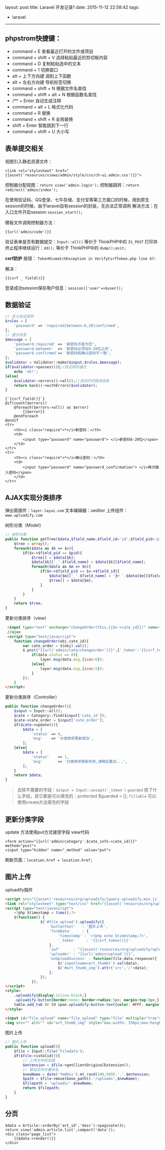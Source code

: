 layout: post
title: Laravel 开发记录1
date: 2015-11-12 22:58:42
tags:
- laravel
---
## phpstrom快捷键：
* command + E 				查看最近打开的文件或项目
* command + shift + V 		选择粘贴最近的剪切板内容
* command + D 				复制粘贴选中的文本
* command + 1 				切换窗口
* alt 	  + 上下方向键		调到上下函数
* alt 	  + 左右方向键 		导航标签切换
* command + shift + N 		根据文件名查找
* command + shift + alt + N 根据函数名查找
* /** 	  + Enter			自动生成注释
* command + alt   + L 		格式化代码
* command + R 				替换
* command + shift + R 		全局替换
* shift	  + Enter			智能跳到下一行
* command + shift + U 		大小写

## 表单提交相关
视图引入静态资源文件：
```
<link rel="stylesheet" href="{{asset('resources/views/admin/style/css/ch-ui.admin.css')}}">
```

控制器分配视图：`return view('admin.login');`
控制器跳转：`return redirect('admin/index');`

在使用验证码、QQ登录、七牛存储、支付宝等第三方接口的时候，用到原生session的时候，由于laravel自有session的封装，无办法正常调用
解决方法：在入口文件开启session 
`session_start();`

模板文件调用控制器方法：
```
{{url('admin/code')}}
```

验证表单是否有数据提交：`Input::all()` 等价于 ThinkPHP中的 `IS_POST`
打印并终止程序继续运行：`dd();` 			等价于 ThinkPHP中的 `dump();exit;`

**csrf防护**
报错：
`TokenMismatchException in VerifyCsrfToken.php line 67:`

解决：
```
{{csrf _ field()}}
```

登录成功session保存用户信息：`session(['user'=>$user]);`

## 数据验证
```php
// 定义验证规则
$rules = [
    'password' => 'required|between:6,20|confirmed',
];
// 提示信息
$message = [
    'password.required' => '新密码不能为空',
    'password.between'  => '新密码必须在6-20位之间',
    'password.confirmed'=> '新密码和确认密码不一致',
];
$validator = Validator::make($input,$rules,$message);
if($validator->passes()){//验证规则通过
	echo 'ok!';
}else{
    $validator->errors()->all();//测试打印错误信息
    return back()->withErrors($validator);
}
```            

```
{`{csrf_field()}`}
@if(count($errors))
    @foreach($errors->all() as $error)
        {{$error}}
    @endforeach
@endif
<tr>
    <th><i class="require">*</i>新密码：</th>
    <td>
        <input type="password" name="password"> </i>新密码6-20位</span>
    </td>
</tr>
<tr>
    <th><i class="require">*</i>确认密码：</th>
    <td>
        <input type="password" name="password_confirmation"> </i>再次输入密码</span>
    </td>
</tr>
```            

## AJAX实现分类排序
弹出窗插件：`layer.layui.com`
文本编辑器：ueditor
上传组件：  `www.uploadify.com`

树形分类（Model）
```php
// 树形分类
public function getTree($data,$field_name,$field_id='id',$field_pid='pid',$pid=0){
    $tree = array();
    foreach($data as $k => $v){
        if($v->$field_pid == $pid){
            $tree[] = $data[$k];
            $data[$k]['_'.$field_name] = $data[$k][$field_name];
            foreach($data as $m => $n){
                if($n->$field_pid == $v->$field_id){
                    $data[$m]['_'.$field_name] = '┣━ '.$data[$m][$field_name];
                    $tree[] = $data[$m];
                }
            }
        }
    }
    return $tree;
}
```

更新分类排序（view）
```html
 <input type="text" onchange="changeOrder(this,{{$v->cate_id}})" name="ord[]" value="{{$v->cate_order}}">
 //ajax
 <script type="text/javascript">
    function changeOrder(obj,cate_id){
        var cate_order = $(obj).val();
        $.post("{{url('admin/cate/changeorder')}}",{'_token':'{{csrf_token()}}','cate_id':cate_id,'cate_order':cate_order},function(data){
            if(data.status == 0){
                layer.msg(data.msg,{icon:6});
            }else{
                layer.msg(data.msg,{icon:5});
            }
        });
    }
</script>
```

更新分类排序（Controller）
```php
public function changeOrder(){
    $input = Input::all();
    $cate = Category::find($input['cate_id']);
    $cate->cate_order = $input['cate_order'];
    if($cate->update()){
        $data = [
            'status' => 0,
            'msg'    => '分类排序更新成功',
        ];
    }else{
        $data = [
            'status'    => 1,
            'msg'       => '分类排序更新失败,请稍后重试...',
        ];
    }
    return $data;
}
```

>去除不需要的字段：`$input = Input::except('_token')`
>`guarded` 除了什么字段，其它都是可以填充的：protected $guarded = [];
>`fillable` 可以使用create方法填充的字段

## 更新分类字段
update 方法使用put方式接受字段
view代码
```
<form action="{{url('admin/category'.$cate_info->cate_id)}}" method="post">
<input type="hidden" name="_method" value="put">
```

刷新页面：`location.href = location.href;`


## 图片上传
uploadify插件
```html
<script src="{{asset('resources/org/uploadify/jquery.uploadify.min.js')}}" type="text/javascript"></script>
<link rel="stylesheet" type="text/css" href="{{asset('resources/org/uploadify/uploadify.css')}}">
<script type="text/javascript">
    <?php $timestamp = time();?>
    $(function() {
                $('#file_upload').uploadify({
                    'buttonText'   : '图片上传',
                    'formData'     : {
                        'timestamp' : '<?php echo $timestamp;?>',
                        '_token'     : '{{csrf_token()}}'
                    },
                    'swf'      : "{{asset('resources/org/uploadify/uploadify.swf')}}",
                    'uploader' : "{{url('admin/upload')}}",
                    'onUploadSuccess' : function(file,data,response){
                        $('input[name=art_thumb]').val(data);
                        $('#art_thumb_img').attr('src','/'+data);
                    },
                });
            });
</script>
<style>
    .uploadify{display:inline-block;}
    .uploadify-button{border:none; border-radius:5px; margin-top:8px;}
    table.add_tab tr td span.uploadify-button-text{color: #FFF; margin:0;}
</style>

<input id="file_upload" name="file_upload" type="file" multiple="true">
<img src="" alt="" id="art_thumb_img" style="max-width: 350px;max-height: 100px;">
```

图片上传
```php
// 图片上传
public function upload(){
    $file = Input::file('Filedata');
    if($file->isValid()){
        // 上传文件的后缀
        $entension = $file->getClientOriginalExtension();
        // 移动文件并重命名
        $newName = date('YmdHis').mt_rand(100,999).'.'.$entension;
        $path = $file->move(base_path().'/uploads',$newName);
        $filepath = 'uploads/'.$newName;
        return $filepath;
    }
}
```

## 分页
```
$data = Article::orderBy('art_id','desc')->paginate(3);
return view('admin.article.list',compact('data'));
<div class="page_list">
    {{$data->render()}}
</div>
```
















